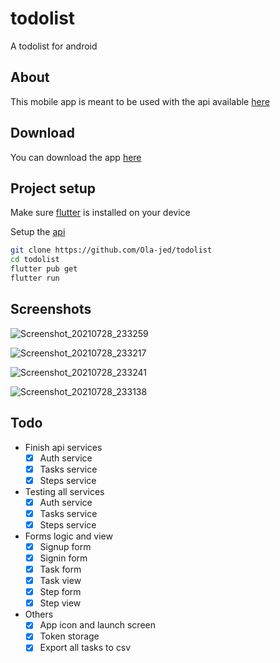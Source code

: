# todolist

A todolist for android

## About

This mobile app is meant to be used with the api available [here](https://github.com/Ola-jed/todo-api)

## Download

You can download the app [here](https://github.com/Ola-jed/todolist/releases/download/v1.0/app-release.apk)

## Project setup

Make sure [flutter](https://flutter.dev/docs/get-started/install) is installed on your device

Setup the [api](https://github.com/Ola-jed/todo-api)

```bash
git clone https://github.com/Ola-jed/todolist
cd todolist
flutter pub get
flutter run
```

## Screenshots

![Screenshot_20210728_233259](https://user-images.githubusercontent.com/66482155/127466989-708a4795-d98a-4f5d-859c-3cd192bc8ca5.jpg)

![Screenshot_20210728_233217](https://user-images.githubusercontent.com/66482155/127467063-cc2f612e-bf21-4836-b5cb-a147b5996c47.jpg)

![Screenshot_20210728_233241](https://user-images.githubusercontent.com/66482155/127467114-d50ddd25-e28e-4afe-91eb-3819bb0058a8.jpg)

![Screenshot_20210728_233138](https://user-images.githubusercontent.com/66482155/127467164-189307e4-9677-4833-af2b-21f388fee015.jpg)

## Todo

- Finish api services
  - [x] Auth service
  - [x] Tasks service
  - [x] Steps service

- Testing all services
  - [x] Auth service
  - [x] Tasks service
  - [x] Steps service

- Forms logic and view
  - [x] Signup form
  - [x] Signin form
  - [x] Task form
  - [x] Task view
  - [x] Step form
  - [x] Step view

- Others
  - [x] App icon and launch screen
  - [x] Token storage
  - [x] Export all tasks to csv
